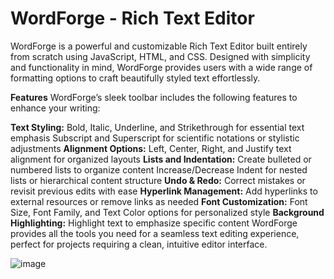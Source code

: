 # WordForge - Rich Text Editor 
WordForge is a powerful and customizable Rich Text Editor built entirely from scratch using JavaScript, HTML, and CSS. Designed with simplicity and functionality in mind, WordForge provides users with a wide range of formatting options to craft beautifully styled text effortlessly.

**Features**
WordForge’s sleek toolbar includes the following features to enhance your writing:

**Text Styling:**
Bold, Italic, Underline, and Strikethrough for essential text emphasis
Subscript and Superscript for scientific notations or stylistic adjustments
**Alignment Options:**
Left, Center, Right, and Justify text alignment for organized layouts
**Lists and Indentation:**
Create bulleted or numbered lists to organize content
Increase/Decrease Indent for nested lists or hierarchical content structure
**Undo & Redo:**
Correct mistakes or revisit previous edits with ease
**Hyperlink Management:**
Add hyperlinks to external resources or remove links as needed
**Font Customization:**
Font Size, Font Family, and Text Color options for personalized style
**Background Highlighting:**
Highlight text to emphasize specific content
WordForge provides all the tools you need for a seamless text editing experience, perfect for projects requiring a clean, intuitive editor interface.

![image](https://github.com/user-attachments/assets/ce094210-dd6b-4f07-81f9-96ab3e9a6ad3)
